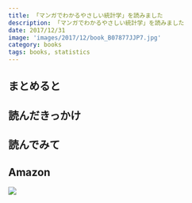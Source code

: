 ```yaml
---
title: 「マンガでわかるやさしい統計学」を読みました
description: 「マンガでわかるやさしい統計学」を読みました
date: 2017/12/31
image: 'images/2017/12/book_B07877JJP7.jpg'
category: books
tags: books, statistics
---
```


## まとめると

## 読んだきっかけ

## 読んでみて

## Amazon

[![](http://images-jp.amazon.com/images/P/B07877JJP7.09.MAIN._SCLZZZZZZZ_.jpg)](https://www.amazon.co.jp/dp/B07877JJP7/)

